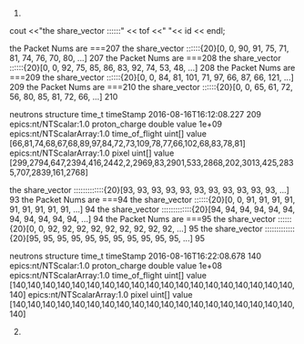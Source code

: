 1. 

cout <<"the share_vector ::::::" << tof <<"    "<< id << endl; 
	
 the Packet Nums are ===207
the share_vector ::::::{20}[0, 0, 90, 91, 75, 71, 81, 74, 76, 70, 80, ...]    207
 the Packet Nums are ===208
the share_vector ::::::{20}[0, 0, 92, 75, 85, 86, 83, 92, 74, 53, 48, ...]    208
 the Packet Nums are ===209
the share_vector ::::::{20}[0, 0, 84, 81, 101, 71, 97, 66, 87, 66, 121, ...]    209
 the Packet Nums are ===210
the share_vector ::::::{20}[0, 0, 65, 61, 72, 56, 80, 85, 81, 72, 66, ...]    210


neutrons
structure 
    time_t timeStamp 2016-08-16T16:12:08.227 209
    epics:nt/NTScalar:1.0 proton_charge
        double value 1e+09
    epics:nt/NTScalarArray:1.0 time_of_flight
        uint[] value [66,81,74,68,67,68,89,97,84,72,73,109,78,77,66,102,68,83,78,81]
    epics:nt/NTScalarArray:1.0 pixel
        uint[] value [299,2794,647,2394,416,2442,2,2969,83,2901,533,2868,202,3013,425,2835,707,2839,161,2768]


the share_vector  :::::::::::::{20}[93, 93, 93, 93, 93, 93, 93, 93, 93, 93, 93, ...]    93
 the Packet Nums are ===94
the share_vector ::::::{20}[0, 0, 91, 91, 91, 91, 91, 91, 91, 91, 91, ...]    94
the share_vector  :::::::::::::{20}[94, 94, 94, 94, 94, 94, 94, 94, 94, 94, 94, ...]    94
 the Packet Nums are ===95
the share_vector ::::::{20}[0, 0, 92, 92, 92, 92, 92, 92, 92, 92, 92, ...]    95
the share_vector  :::::::::::::{20}[95, 95, 95, 95, 95, 95, 95, 95, 95, 95, 95, ...]    95


neutrons
structure 
    time_t timeStamp 2016-08-16T16:22:08.678 140
    epics:nt/NTScalar:1.0 proton_charge
        double value 1e+08
    epics:nt/NTScalarArray:1.0 time_of_flight
        uint[] value [140,140,140,140,140,140,140,140,140,140,140,140,140,140,140,140,140,140,140,140]
    epics:nt/NTScalarArray:1.0 pixel
        uint[] value [140,140,140,140,140,140,140,140,140,140,140,140,140,140,140,140,140,140,140,140]



2. 
